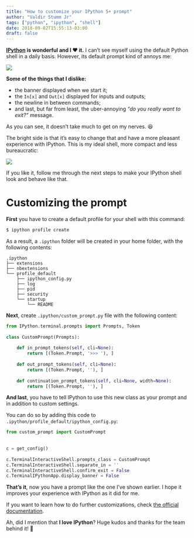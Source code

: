 ```yaml
---
title: "How to customize your IPython 5+ prompt"
author: "Valdir Stumm Jr"
tags: ["python", "ipython", "shell"]
date: 2018-09-02T15:55:13-03:00
draft: false
---
```


**[IPython](https://ipython.org/) is wonderful and I ❤️ it.** I can’t see myself using the default Python shell in a daily basis. However, its default prompt kind of annoys me:

![](/img/posts/ipython1.png)

**Some of the things that I dislike:**

- the banner displayed when we start it;
- the `In[x]` and `Out[x]` displayed for inputs and outputs;
- the newline in between commands;
- and last, but far from least, the uber-annoying *“do you really want to exit?”* message.

As you can see, it doesn’t take much to get on my nerves. 😆

The bright side is that it’s easy to change that and have a more pleasant experience with IPython. This is my ideal shell, more compact and less bureaucratic:

![](/img/posts/ipython2.png)

If you like it, follow me through the next steps to make your IPython shell look and behave like that.

# Customizing the prompt
**First** you have to create a default profile for your shell with this command:

```bash
$ ipython profile create
```

As a result, a `.ipython` folder will be created in your home folder, with the following contents:

```
.ipython
├── extensions
├── nbextensions
└── profile_default
    ├── ipython_config.py
    ├── log
    ├── pid
    ├── security
    └── startup
        └── README
```

**Next**, create  `.ipython/custom_prompt.py` file with the following content:

```python
from IPython.terminal.prompts import Prompts, Token
 
class CustomPrompt(Prompts):
 
    def in_prompt_tokens(self, cli=None):
        return [(Token.Prompt, '>>> '), ]
 
    def out_prompt_tokens(self, cli=None):
        return [(Token.Prompt, ''), ]
 
    def continuation_prompt_tokens(self, cli=None, width=None):
        return [(Token.Prompt, ''), ]
```

**And last**, you have to tell IPython to use this new class as your prompt and in addition to custom settings.

You can do so by adding this code to `.ipython/profile_default/ipython_config.py`:

```python
from custom_prompt import CustomPrompt
 
 
c = get_config()
 
c.TerminalInteractiveShell.prompts_class = CustomPrompt
c.TerminalInteractiveShell.separate_in = ''
c.TerminalInteractiveShell.confirm_exit = False
c.TerminalIPythonApp.display_banner = False
```

**That’s it**, now you have a prompt like the one I’ve shown earlier. I hope it improves your experience with IPython as it did for me.

If you want to learn how to do further customizations, check [the official documentation](https://ipython.readthedocs.io/en/stable/config/details.html#custom-prompts).

Ah, did I mention that **I love IPython**? Huge kudos and thanks for the team behind it! 👏
